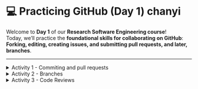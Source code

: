 # 💻 Practicing GitHub (Day 1) chanyi

Welcome to **Day 1** of our **Research Software Engineering course**!  
Today, we’ll practice the **foundational skills for collaborating on GitHub**:  
**Forking, editing, creating issues, and submitting pull requests, and later, branches**.


---

<details>
<summary>Activity 1 - Commiting and pull requests</summary>


## ✅ Step-by-Step Tasks: 

### 1️⃣ Log into your GitHub account

- Make sure you're signed into [https://github.com](https://github.com).
- If you don’t have an account yet, [create one here](https://github.com/join).

---

### 2️⃣ Fork the course repository

> This step creates your **own copy** of the course repo, where you can make changes safely.

- Go to the course GitHub repository.
- Click the **🔱 Fork** button (top right of the page).
- GitHub will create a copy of the repository under **your username**.

✅ You now have your own editable version of the course repo.

---

### 3️⃣ Create a new file in the `day1/` folder

> This simulates contributing a small piece of content to a shared project.

- In your **forked repository**, navigate to the `day1/` folder.
- Click **"Add file" ➝ "Create new file"**.
- Name the file: `YourName.md`  
  (replace `YourName` with your actual first name, e.g., `Sophie.md`).
- In the file:
  - On the first line, write:  
    ```
    My favourite animal is: [your animal]
    ```
  - (You can add more lines if you like — have fun with it!)

- Commit the file with a meaningful message, e.g.,  
  `"Add Sophie.md with my favourite animal"`

---

### 4️⃣ Create a Pull Request (PR)

> Pull Requests are how we suggest changes to shared projects.

- Go back to your forked repository’s homepage.
- You should see a prompt saying: **“Compare & pull request”** — click it.
- If not, go to the **"Pull Requests"** tab and click **"New Pull Request"**.
- Make sure the base repo is the **original course repo**, and you're comparing from your fork.
- Give your PR a clear title (e.g., `"Add Sophie.md with my favourite animal"`).
- Click **"Create Pull Request"**.

✅ You’ve just proposed a change to a shared codebase — like a real open-source contributor!

---

### 5️⃣ Create an Issue and link your Pull Request

> Issues help track discussions, bugs, and requests. You'll link your PR to an Issue.

- Go to the **original course repository** (not your fork).
- Click the **"Issues"** tab ➝ **"New Issue"**.
- Title the issue something like:  
  `"My pull request for Day 1 contribution"`
- In the description, explain that you created a markdown file and submitted a pull request.
- Paste the link to your Pull Request into the Issue description.

✅ Submit the Issue.

Bonus: GitHub may auto-link your PR and Issue — if not, you can also add  
`Closes #IssueNumber` to your PR comment to link them.

---

## 💡 Tips

- Don’t worry if something goes wrong — that’s part of the process!
- Ask for help if you're stuck — collaboration and asking questions are core RSE skills.
- If you're done early, try helping someone else or explore other folders in the repo.

---

## 🧠 What You’re Practicing

- ✅ Forking a repo
- ✅ Making your first contribution
- ✅ Creating pull requests and issues
- ✅ Communicating clearly in collaborative tools

---

> 🚀 _This is your first step toward working like a real research software engineer._

</details>

<details>
<summary>Activity 2 - Branches</summary>

# 🌿 Working with Branches in GitHub (Activity 2)

In this activity, you’ll practice **creating a branch**, making changes safely in it, and then **merging it back** into your main project.

This is how developers work without stepping on each other’s toes!



# ✅ Step-by-Step Instructions

### 1️⃣ Create a New Branch

> A branch is like a “sandbox” where you can work on changes without affecting the main code.

- Go to your **forked repository** on GitHub.
- Click the **branch selector dropdown** near the top-left (it likely says `main`).
- In the search bar, **type a name** for your new branch — for example:  
  `dev` (short for `development`)
- Press **Enter** or click **“Create branch: dev”**.

🎉 You’ve now created a new branch!



### 2️⃣ Make Changes in Your Branch

- On GitHub, navigate to a file (e.g., `README.md`) in your **new branch**.
- Click the **pencil icon** (✏️) at the top right to edit the file.
- Make a small change — for example, add your name or a project description.
- Scroll down and write a **commit message** like:  
  `Updated README with my name`
- Make sure **“Commit directly to the \`feature-readme-update\` branch”** is selected.
- Click **Commit changes**.

✅ You’ve now made changes **safely in your branch**.



### 3️⃣ Create a Pull Request (PR)

> A pull request is how you suggest merging your changes back into the main branch.

- Click the **"Pull requests"** tab at the top.
- Click **“New pull request”**.
- Select your branch (`feature-readme-update`) to merge **into `main`**.
- GitHub will show a comparison — check that everything looks good.
- Click **“Create pull request”**.
- Give your pull request a title and description.
- Click **“Create pull request”** again.



### 4️⃣ Merge Your Branch into Main

- Once your pull request is open, scroll down and click **“Merge pull request”**.
- Click **“Confirm merge”**.

🚀 Congratulations — you’ve successfully used branching and merging!



</details>

<details>
<summary>Activity 3 - Code Reviews</summary>

## 🤝 Code Review in pairs

In this activity, you will practice **collaborative software development** using GitHub — just like real researchers and developers do.

> 🎯 **Goal:** Collaborate on each other’s repositories using forking, pull requests, and peer review.

You will:
- Work in **pairs**
- **Fork and edit** each other's repositories
- Create **pull requests**
- **Assign and review** contributions
- Practice **collaborative version control**

---

### 👯 Step-by-Step Instructions

### 1️⃣ Work in Pairs

- Choose a partner.
- Make sure both of you have a **fork of the course repository** with a personal file (e.g. `YourName.md` in `day1/`).

---

### 2️⃣ Fork Each Other’s Repository

> This simulates contributing to someone else's project.

- Go to your partner’s GitHub repository.
- Click **“Fork”**.
- GitHub won’t allow you to fork a repo into the same name space if you already have a repo with the same name.
  - 🛠 If needed, **rename your fork** temporarily:
    - Go to **Settings** → Change the **Repository name**.

✅ Now you have a copy of your partner’s repo in your account.

---

### 3️⃣ Make a Change

> Add a friendly contribution to your partner’s repo.

- In your fork of your partner’s repository:
  - Navigate to the `day1/` folder.
  - Edit their `YourPartner.md` file.
  - Add a friendly sentence like:  
    `"Collaborated with Alex on Day 1 — we both like elephants!"`
- Commit the change with a clear message, e.g.:  
  `"Add collaboration note to Alex's file"`

---

### 4️⃣ Create a Pull Request (PR)

> Suggest your changes back to your partner’s repository.

- Go to your fork of their repository.
- Click **“Compare & pull request”**.
- Make sure you’re creating a PR **to your partner’s repo**, **not the course repo**.
- Write a clear title (e.g. `"Collaborative update to Alex.md"`) and message.

✅ This is your suggested contribution.

---

### 5️⃣ Assign Your Partner as a Reviewer

> Good practice: request review before merging.

- On the Pull Request page:
  - Click the **“Reviewers”** panel (top right).
  - Assign your partner as the reviewer.

---

### 6️⃣ Review Each Other’s Pull Requests

> Now switch roles: each of you will review the incoming PR.

- Go to your own repository (the one your partner submitted the PR to).
- Open the Pull Request.
- Click **“Files changed”** to review the diff.
- Click **“Review changes”** . You can leave a message at the direct location of change by clikcing the + button.
- Once you are happy with the change → Approve with a short message, e.g.  
  `"Nice touch — approved!"`

✅ Each partner should **review and approve** the PR from the other.

---

### 7️⃣ Merge the Pull Request

> Once reviewed, merge the contribution into your main branch.

- Click **“Merge pull request”** → then **“Confirm merge”**.
- (Optional) Delete the branch after merging.

✅ You’ve now successfully collaborated like professionals!

---

## 🧠 What This Activity Teaches

- 🔁 Working across repositories
- 🔧 Making safe changes using forks
- 🗂 Submitting and reviewing pull requests
- 🗨 Communicating code changes clearly
- ✅ Practicing real-world collaboration workflows

---

## 💡 Tips

- Be kind and constructive in review comments.
- Use clear commit messages and pull request titles.
- If you're confused, ask — this is a *learning* activity!

---

## ✅ What You’ve Practiced

- ✅ Forking another person's repo
- ✅ Editing someone else’s file
- ✅ Creating and assigning a Pull Request
- ✅ Reviewing and merging contributions
</details>
